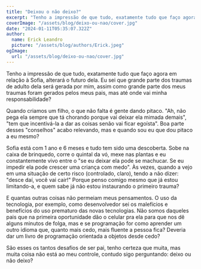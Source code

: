 ```yaml
---
title: "Deixou o não deixo?"
excerpt: "Tenho a impressão de que tudo, exatamente tudo que faço agora em relação à Sofia, alterará o futuro dela. Eu sei que grande parte dos traumas de adulto dela será gerada por mim, assim como grande parte dos meus traumas foram gerados pelos meus pais, mas até onde vai minha responsabilidade?"
coverImage: "/assets/blog/deixo-ou-nao/cover.jpg"
date: "2024-01-11T05:35:07.322Z"
author:
  name: Erick Leandro
  picture: "/assets/blog/authors/Erick.jpeg"
ogImage:
  url: "/assets/blog/deixo-ou-nao/cover.jpg"
---
```


Tenho a impressão de que tudo, exatamente tudo que faço agora em relação à Sofia, alterará o futuro dela. Eu sei que grande parte dos traumas de adulto dela será gerada por mim, assim como grande parte dos meus traumas foram gerados pelos meus pais, mas até onde vai minha responsabilidade?

Quando criamos um filho, o que não falta é gente dando pitaco. "Ah, não pega ela sempre que tá chorando porque vai deixar ela mimada demais", "tem que incentivá-la a dar as coisas senão vai ficar egoísta". Boa parte desses "conselhos" acabo relevando, mas e quando sou eu que dou pitaco a eu mesmo?

Sofia está com 1 ano e 6 meses e tudo tem sido uma descoberta. Sobe na caixa de brinquedo, corre o quintal da vó, mexe nas plantas e eu constantemente vivo entre o "se eu deixar ela pode se machucar. Se eu impedir ela pode crescer uma criança com medo". Às vezes, quando a vejo em uma situação de certo risco (controlado, claro), tendo a não dizer: "desce daí, você vai cair!" Porque penso comigo mesmo que já estou limitando-a, e quem sabe já não estou instaurando o primeiro trauma?

E quantas outras coisas não permeiam meus pensamentos. O uso da tecnologia, por exemplo, como desenvolvedor sei os malefícios e benefícios do uso prematuro das novas tecnologias. Não somos daqueles pais que na primeira oportunidade dão o celular pra ela para que nos dê alguns minutos de folga, mas e se programação for como aprender um outro idioma que, quanto mais cedo, mais fluente a pessoa fica? Deveria dar um livro de programação orientada a objetos desde cedo?

São esses os tantos desafios de ser pai, tenho certeza que muita, mas muita coisa não está ao meu controle, contudo sigo perguntando: deixo ou não deixo?
